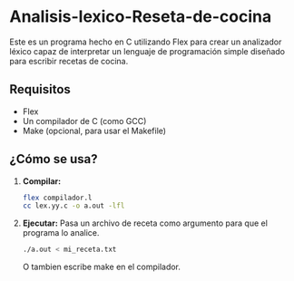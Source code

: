 # Analisis-lexico-Reseta-de-cocina

Este es un programa hecho en C utilizando Flex para crear un analizador léxico capaz de interpretar un lenguaje de programación simple diseñado para escribir recetas de cocina.

## Requisitos
-   Flex
-   Un compilador de C (como GCC)
-   Make (opcional, para usar el Makefile)

## ¿Cómo se usa?
1.  **Compilar:**
    ```bash
    flex compilador.l
    cc lex.yy.c -o a.out -lfl
    ```
2.  **Ejecutar:**
    Pasa un archivo de receta como argumento para que el programa lo analice.
    ```bash
    ./a.out < mi_receta.txt
    ```
    O tambien escribe make en el compilador. 
